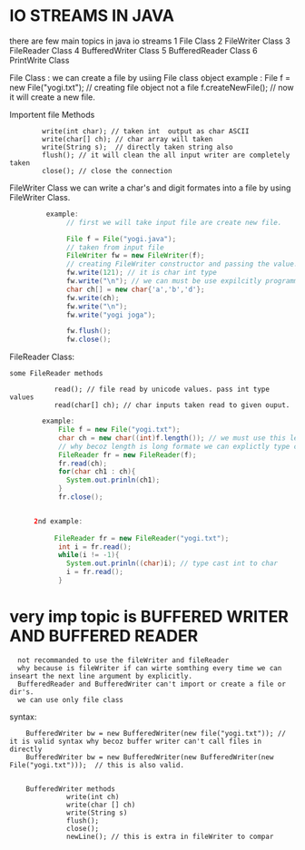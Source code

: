 # IO STREAMS IN JAVA
  there are few main topics in java io streams
        1 File  Class
        2 FileWriter Class
        3 FileReader Class
        4 BufferedWriter Class
        5 BufferedReader Class
        6 PrintWrite Class

File Class :
        we can create a file by usiing File class object
        example : 
                  File f = new File("yogi.txt");
                  // creating file object not a file
                  f.createNewFile(); // now it will create a new file.

  Importent file Methods

            write(int char); // taken int  output as char ASCII
            write(char[] ch); // char array will taken
            write(String s);  // directly taken string also
            flush(); // it will clean the all input writer are completely taken
            close(); // close the connection

FileWriter Class
         we can write a char's and digit formates into a file by using FileWriter Class.
```java
         example: 
              // first we will take input file are create new file.

              File f = File("yogi.java");
              // taken from input file 
              FileWriter fw = new FileWriter(f);
              // creating FileWriter constructor and passing the value.
              fw.write(121); // it is char int type
              fw.write("\n"); // we can must be use expilcitly programmer will given the next line agrument
              char ch[] = new char{'a','b','d'};
              fw.write(ch);
              fw.write("\n");
              fw.write("yogi joga");

              fw.flush();
              fw.close();
```

FileReader Class:
    
    some FileReader methods
               
               read(); // file read by unicode values. pass int type values
               read(char[] ch); // char inputs taken read to given ouput.


```java
        example:
            File f = new File("yogi.txt");
            char ch = new char((int)f.length()); // we must use this length method 
            // why becoz length is long formate we can explictly type casted into int type.
            FileReader fr = new FileReader(f);
            fr.read(ch);
            for(char ch1 : ch){
              System.out.prinln(ch1);
            }
            fr.close();


      2nd example:
           
           FileReader fr = new FileReader("yogi.txt");
            int i = fr.read();
            while(i != -1){
              System.out.prinln((char)i); // type cast int to char
              i = fr.read();
            }
```


# very imp topic is BUFFERED WRITER AND BUFFERED READER

      not recommanded to use the fileWriter and fileReader
      why because is fileWriter if can wirte somthing every time we can inseart the next line argument by explicitly.
      BufferedReader and BufferedWriter can't import or create a file or dir's.
      we can use only file class

  syntax:

        BufferedWriter bw = new BufferedWriter(new file("yogi.txt")); // it is valid syntax why becoz buffer writer can't call files in directly
        BufferedWriter bw = new BufferedWriter(new BufferedWriter(new File("yogi.txt")));  // this is also valid.


        BufferedWriter methods
                  write(int ch)
                  write(char [] ch)
                  write(String s)
                  flush();
                  close();
                  newLine(); // this is extra in fileWriter to compar

```java
        
```
